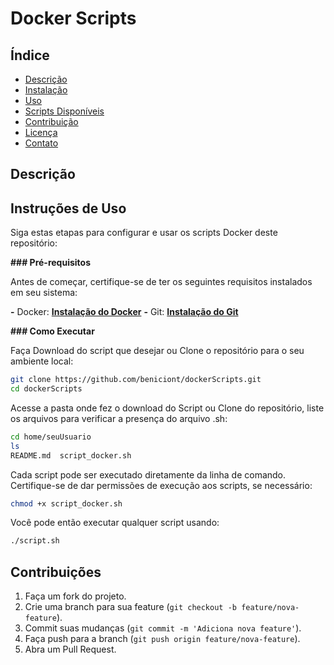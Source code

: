 # Docker Scripts

## Índice

- [Descrição](#descrição)
- [Instalação](#instalação)
- [Uso](#uso)
- [Scripts Disponíveis](#scripts-disponíveis)
- [Contribuição](#contribuição)
- [Licença](#licença)
- [Contato](#contato)

## Descrição


## Instruções de Uso

Siga estas etapas para configurar e usar os scripts Docker deste repositório:

**### Pré-requisitos**

Antes de começar, certifique-se de ter os seguintes requisitos instalados em seu sistema:

**-** Docker: [**Instalação do Docker**](**https://docs.docker.com/get-docker/**)
**-** Git: [**Instalação do Git**](**https://git-scm.com/book/en/v2/Getting-Started-Installing-Git**`)

**### Como Executar**

Faça Download do script que desejar ou Clone o repositório para o seu ambiente local:

```bash
git clone https://github.com/beniciont/dockerScripts.git
cd dockerScripts

```

Acesse a pasta onde fez o download do Script ou Clone do repositório, liste os arquivos para verificar a presença do arquivo .sh:

```bash
cd home/seuUsuario
ls
README.md  script_docker.sh
```

Cada script pode ser executado diretamente da linha de comando. Certifique-se de dar permissões de execução aos scripts, se necessário:

```bash
chmod +x script_docker.sh
```

Você pode então executar qualquer script usando:

```bash
./script.sh
```

## Contribuições

1. Faça um fork do projeto.
1. Crie uma branch para sua feature (`git checkout -b feature/nova-feature`).
1. Commit suas mudanças (`git commit -m 'Adiciona nova feature'`).
1. Faça push para a branch (`git push origin feature/nova-feature`).
1. Abra um Pull Request.
